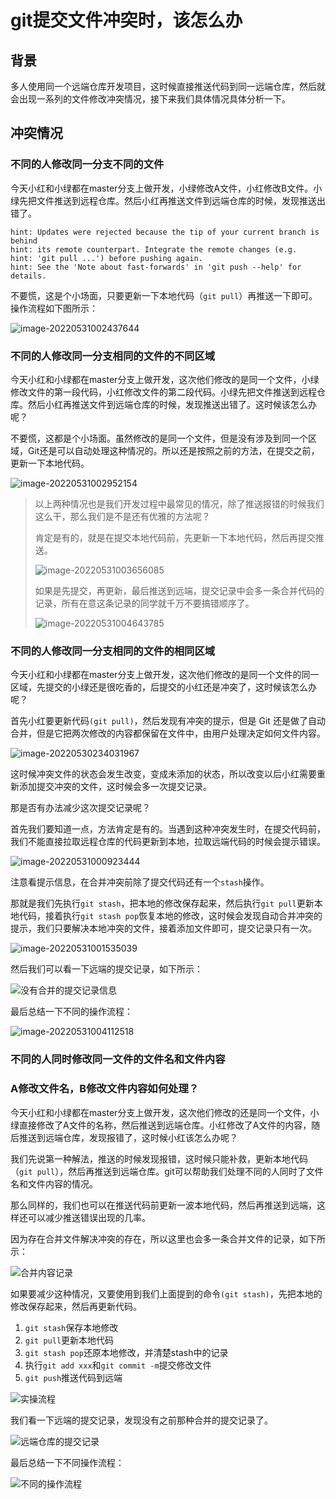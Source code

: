 # git提交文件冲突时，该怎么办

## 背景

多人使用同一个远端仓库开发项目，这时候直接推送代码到同一远端仓库，然后就会出现一系列的文件修改冲突情况，接下来我们具体情况具体分析一下。

## 冲突情况

### 不同的人修改同一分支不同的文件

今天小红和小绿都在master分支上做开发，小绿修改A文件，小红修改B文件。小绿先把文件推送到远程仓库。然后小红再推送文件到远端仓库的时候，发现推送出错了。

```
hint: Updates were rejected because the tip of your current branch is behind
hint: its remote counterpart. Integrate the remote changes (e.g.
hint: 'git pull ...') before pushing again.
hint: See the 'Note about fast-forwards' in 'git push --help' for details.
```

不要慌，这是个小场面，只要更新一下本地代码（`git pull`）再推送一下即可。操作流程如下图所示：

![image-20220531002437644](./img/20220531002437644.png)

### 不同的人修改同一分支相同的文件的不同区域

今天小红和小绿都在master分支上做开发，这次他们修改的是同一个文件，小绿修改文件的第一段代码，小红修改文件的第二段代码。小绿先把文件推送到远程仓库。然后小红再推送文件到远端仓库的时候，发现推送出错了。这时候该怎么办呢？

不要慌，这都是个小场面。虽然修改的是同一个文件，但是没有涉及到同一个区域，Git还是可以自动处理这种情况的。所以还是按照之前的方法，在提交之前，更新一下本地代码。

![image-20220531002952154](./img/20220531002952154.png)



>  以上两种情况也是我们开发过程中最常见的情况，除了推送报错的时候我们这么干，那么我们是不是还有优雅的方法呢？
>
> 肯定是有的，就是在提交本地代码前，先更新一下本地代码，然后再提交推送。
>
> ![image-20220531003656085](./img/20220531003656085.png)
>
> 如果是先提交，再更新，最后推送到远端，提交记录中会多一条合并代码的记录，所有在意这条记录的同学就千万不要搞错顺序了。
>
> ![image-20220531004643785](./img/20220531004643785.png)

### 不同的人修改同一分支相同的文件的相同区域

今天小红和小绿都在master分支上做开发，这次他们修改的是同一个文件的同一区域，先提交的小绿还是很吃香的，后提交的小红还是冲突了，这时候该怎么办呢？

首先小红要更新代码`(git pull)`，然后发现有冲突的提示，但是 Git 还是做了自动合并，但是它把两次修改的内容都保留在文件中，由用户处理决定如何文件内容。

![image-20220530234031967](./img/20220530234031967.png)

这时候冲突文件的状态会发生改变，变成未添加的状态，所以改变以后小红需要重新添加提交冲突的文件，这时候会多一次提交记录。

那是否有办法减少这次提交记录呢？

首先我们要知道一点，方法肯定是有的。当遇到这种冲突发生时，在提交代码前，我们不能直接拉取远程仓库的代码更新到本地，拉取远端代码的时候会提示错误。

![image-20220531000923444](./img/20220531000923444.png)

注意看提示信息，在合并冲突前除了提交代码还有一个`stash`操作。

那就是我们先执行`git stash`，把本地的修改保存起来，然后执行`git pull`更新本地代码，接着执行`git stash pop`恢复本地的修改，这时候会发现自动合并冲突的提示，我们只要解决本地冲突的文件，接着添加文件即可，提交记录只有一次。

![image-20220531001535039](./img/20220531001535039.png)

然后我们可以看一下远端的提交记录，如下所示：

![没有合并的提交记录信息](./img/20220531000727274.png)

最后总结一下不同的操作流程：

![image-20220531004112518](./img/20220531004112518.png)

### 不同的人同时修改同一文件的文件名和文件内容

### A修改文件名，B修改文件内容如何处理？

今天小红和小绿都在master分支上做开发，这次他们修改的还是同一个文件，小绿直接修改了A文件的名称，然后推送到远端仓库。小红修改了A文件的内容，随后推送到远端仓库，发现报错了，这时候小红该怎么办呢？

我们先说第一种解法，推送的时候发现报错，这时候只能补救，更新本地代码（`git pull`），然后再推送到远端仓库。git可以帮助我们处理不同的人同时了文件名和文件内容的情况。

那么同样的，我们也可以在推送代码前更新一波本地代码，然后再推送到远端，这样还可以减少推送错误出现的几率。

因为存在合并文件解决冲突的存在，所以这里也会多一条合并文件的记录，如下所示：

![合并内容记录](./img/20220602073202340.png)

如果要减少这种情况，又要使用到我们上面提到的命令`(git stash)`，先把本地的修改保存起来，然后再更新代码。

1. `git stash`保存本地修改
2. `git pull`更新本地代码
3. `git stash pop`还原本地修改，并清楚stash中的记录
4. 执行`git add xxx`和`git commit -m`提交修改文件
5. `git push`推送代码到远端

![实操流程](./img/20220602074355589.png)

我们看一下远端的提交记录，发现没有之前那种合并的提交记录了。

![远端仓库的提交记录](./img/20220602074533712.png)

最后总结一下不同操作流程：

![不同的操作流程](./img/20220602075020196.png)